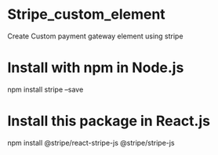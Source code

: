 # Stripe_custom_element
Create Custom payment gateway element using stripe

# Install with npm in Node.js
npm install stripe –save

# Install this package in React.js
npm install @stripe/react-stripe-js @stripe/stripe-js
